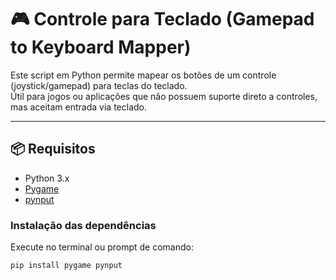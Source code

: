 # 🎮 Controle para Teclado (Gamepad to Keyboard Mapper)

Este script em Python permite mapear os botões de um controle (joystick/gamepad) para teclas do teclado.  
Útil para jogos ou aplicações que não possuem suporte direto a controles, mas aceitam entrada via teclado.

---

## 📦 Requisitos

- Python 3.x  
- [Pygame](https://www.pygame.org/news)  
- [pynput](https://pypi.org/project/pynput/)

### Instalação das dependências

Execute no terminal ou prompt de comando:

```bash
pip install pygame pynput
